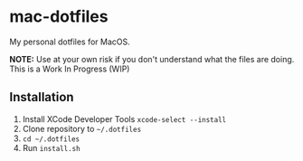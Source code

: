 # mac-dotfiles
My personal dotfiles for MacOS. 

**NOTE:** Use at your own risk if you don't understand what the files are doing. This is a Work In Progress (WIP)

## Installation
1. Install XCode Developer Tools `xcode-select --install`
1. Clone repository to `~/.dotfiles`
1. `cd ~/.dotfiles`
1. Run `install.sh`